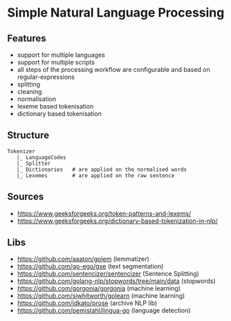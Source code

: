 Simple Natural Language Processing
====

## Features

- support for multiple languages
- support for multiple scripts
- all steps of the processing workflow are configurable and based on regular-expressions
- splitting
- cleaning
- normalisation
- lexeme based tokenisation
- dictionary based tokenisation

## Structure

```
Tokenizer
   |_ LanguageCodes
   |_ Splitter
   |_ Dictionaries   # are applied on the normalised words
   |_ Lexemes        # are applied on the raw sentence
```

## Sources

- https://www.geeksforgeeks.org/token-patterns-and-lexems/
- https://www.geeksforgeeks.org/dictionary-based-tokenization-in-nlp/


## Libs

- https://github.com/aaaton/golem (lemmatizer)
- https://github.com/go-ego/gse (text segmentation)
- https://github.com/sentencizer/sentencizer (Sentence Splitting)
- https://github.com/golang-nlp/stopwords/tree/main/data (stopwords)
- https://github.com/gorgonia/gorgonia (machine learning)
- https://github.com/sjwhitworth/golearn (machine learning)
- https://github.com/jdkato/prose (archive NLP lib)
- https://github.com/pemistahl/lingua-go (language detection)
